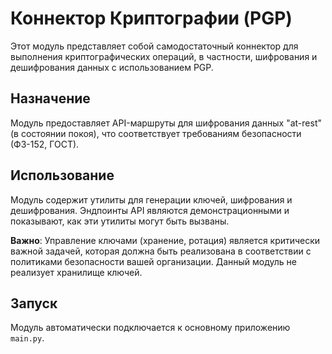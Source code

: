 # Коннектор Криптографии (PGP)

Этот модуль представляет собой самодостаточный коннектор для выполнения криптографических операций, в частности, шифрования и дешифрования данных с использованием PGP.

## Назначение

Модуль предоставляет API-маршруты для шифрования данных "at-rest" (в состоянии покоя), что соответствует требованиям безопасности (ФЗ-152, ГОСТ).

## Использование

Модуль содержит утилиты для генерации ключей, шифрования и дешифрования. Эндпоинты API являются демонстрационными и показывают, как эти утилиты могут быть вызваны.

**Важно**: Управление ключами (хранение, ротация) является критически важной задачей, которая должна быть реализована в соответствии с политиками безопасности вашей организации. Данный модуль не реализует хранилище ключей.

## Запуск

Модуль автоматически подключается к основному приложению `main.py`.
